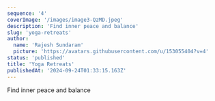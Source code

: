 ```yaml
---
sequence: '4'
coverImage: '/images/image3-QzMD.jpeg'
description: 'Find inner peace and balance'
slug: 'yoga-retreats'
author:
  name: 'Rajesh Sundaram'
  picture: 'https://avatars.githubusercontent.com/u/153055404?v=4'
status: 'published'
title: 'Yoga Retreats'
publishedAt: '2024-09-24T01:33:15.163Z'
---
```


Find inner peace and balance